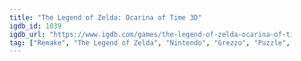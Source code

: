 ```yaml
---
title: "The Legend of Zelda: Ocarina of Time 3D"
igdb_id: 1039
igdb_url: "https://www.igdb.com/games/the-legend-of-zelda-ocarina-of-time-3d"
tag: ["Remake", "The Legend of Zelda", "Nintendo", "Grezzo", "Puzzle", "Role-playing (RPG)", "Adventure", "Single player", "Third person", "Action", "Fantasy"]
---
```

